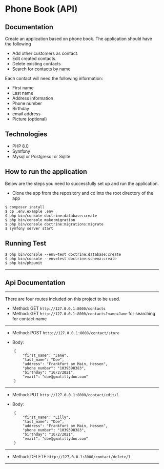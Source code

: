 # Phone Book (API)

## Documentation

Create an application based on phone book. The application should have the following

- Add other customers as contact.
- Edit created contacts.
- Delete existing contacts
- Search for contacts by name

Each contact will need the following information:
- First name
- Last name
- Address information
- Phone number
- Birthday
- email address
- Picture (optional)

## Technologies

- PHP 8.0
- Symfony
- Mysql or Postgresql or Sqlite

## How to run the application
Below are the steps you need to successfully set up and run the application.

- Clone the app from the repository and cd into the root directory of the app
```
$ composer install
$ cp .env.example .env
$ php bin/console doctrine:database:create
$ php bin/console make:migration
$ php bin/console doctrine:migrations:migrate
$ symfony server start
```

## Running Test

```shell script
$ php bin/console --env=test doctrine:database:create
$ php bin/console --env=test doctrine:schema:create
$ php bin/phpunit

```

---

## Api Documentation

---
There are four routes included on this project to be used.

- Method: GET `http://127.0.0.1:8000/contacts` 
- Method: GET `http://127.0.0.1:8000/contacts?name=Jane` for searching for contact name
---
- Method: POST `http://127.0.0.1:8000/contact/store`

- Body:
```
    {
        "first_name": "Jane",
        "last_name": "Doe",
        "address": "Frankfurt am Main, Hessen",
        "phone_number": "1039398383",
        "birthday": "10/2/2021",
        "email": "doe@gmalillydoo.com"
    }
```

---

- Method: PUT `http://127.0.0.1:8000/contact/edit/1`
    
- Body:
```
    {
        "first_name": "Lilly",
        "last_name": "Doe",
        "address": "Frankfurt am Main, Hessen",
        "phone_number": "1039398383",
        "birthday": "10/2/2021",
        "email": "doe@gmalillydoo.com"
    }
```
---


- Method: DELETE `http://127.0.0.1:8000/contact/delete/1`

---